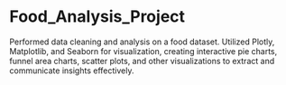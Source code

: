 # Food_Analysis_Project
Performed data cleaning and analysis on a food dataset. Utilized Plotly, Matplotlib, and Seaborn for visualization, creating interactive pie charts, funnel area charts, scatter plots, and other visualizations to extract and communicate insights effectively.
